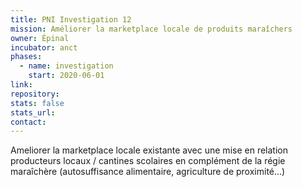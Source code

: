 ```yaml
---
title: PNI Investigation 12
mission: Améliorer la marketplace locale de produits maraîchers
owner: Épinal
incubator: anct
phases:
  - name: investigation
    start: 2020-06-01
link: 
repository: 
stats: false
stats_url: 
contact:
---
```

<p>Ameliorer la marketplace locale existante avec une mise en relation producteurs locaux / cantines scolaires en complément de la régie maraîchère (autosuffisance alimentaire, agriculture de proximité...)</p>
